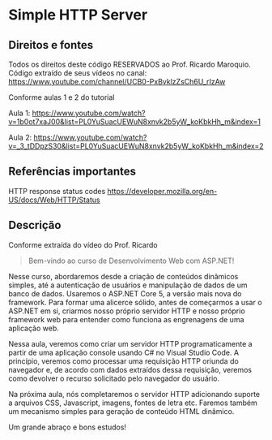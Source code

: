 # Simple HTTP Server

## Direitos e fontes

Todos os direitos deste código RESERVADOS ao Prof. Ricardo Maroquio.
Código extraído de seus vídeos no canal:
https://www.youtube.com/channel/UCB0-PxBvklzZsCh6U_rIzAw

Conforme aulas 1 e 2 do tutorial

Aula 1:
https://www.youtube.com/watch?v=1b0ot7xaJ00&list=PL0YuSuacUEWuN8xnvk2b5yW_koKbkHh_m&index=1

Aula 2:
https://www.youtube.com/watch?v=_3_tDDpzS30&list=PL0YuSuacUEWuN8xnvk2b5yW_koKbkHh_m&index=2

## Referências importantes

HTTP response status codes
https://developer.mozilla.org/en-US/docs/Web/HTTP/Status

## Descrição
Conforme extraída do vídeo do Prof. Ricardo

> Bem-vindo ao curso de Desenvolvimento Web com ASP.NET!

Nesse curso, abordaremos desde a criação de conteúdos dinâmicos simples, até a autenticação de usuários e manipulação de dados de um banco de dados. Usaremos o ASP.NET Core 5, a versão mais nova do framework. Para formar uma alicerce sólido, antes de começarmos a usar o ASP.NET em si, criarmos nosso próprio servidor HTTP e nosso próprio framework web para entender como funciona as engrenagens de uma aplicação web.

Nessa aula, veremos como criar um servidor HTTP programaticamente a partir de uma aplicação console usando C# no Visual Studio Code. A princípio, veremos como processar uma requisição HTTP oriunda do navegador e, de acordo com dados extraídos dessa requisição, veremos como devolver o recurso solicitado pelo navegador do usuário.

Na próxima aula, nós completaremos o servidor HTTP adicionando suporte a arquivos CSS, Javascript, imagens, fontes de letra etc. Faremos também um mecanismo simples para geração de conteúdo HTML dinâmico.

Um grande abraço e bons estudos!
